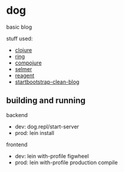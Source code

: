 # dog

basic blog

stuff used:
  * [clojure](https://github.com/clojure)
  * [ring](https://github.com/ring-clojure)
  * [compojure](https://github.com/weavejester/compojure)
  * [selmer](https://github.com/yogthos/Selmer)
  * [reagent](https://github.com/reagent-project)
  * [startbootstrap-clean-blog](https://github.com/IronSummitMedia/startbootstrap-clean-blog)

## building and running

backend
  * dev: dog.repl/start-server
  * prod: lein install

frontend
  * dev: lein with-profile <profile> figwheel
  * prod: lein with-profile production compile
